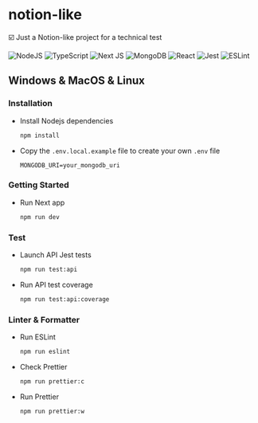 # notion-like

☑️ Just a Notion-like project for a technical test

![NodeJS](https://img.shields.io/badge/node.js-6DA55F?style=for-the-badge&logo=node.js&logoColor=white)
![TypeScript](https://img.shields.io/badge/typescript-%23007ACC.svg?style=for-the-badge&logo=typescript&logoColor=white)
![Next JS](https://img.shields.io/badge/Next-black?style=for-the-badge&logo=next.js&logoColor=white)
![MongoDB](https://img.shields.io/badge/MongoDB-%234ea94b.svg?style=for-the-badge&logo=mongodb&logoColor=white)
![React](https://img.shields.io/badge/react-%2320232a.svg?style=for-the-badge&logo=react&logoColor=%2361DAFB)
![Jest](https://img.shields.io/badge/-jest-%23C21325?style=for-the-badge&logo=jest&logoColor=white)
![ESLint](https://img.shields.io/badge/ESLint-4B3263?style=for-the-badge&logo=eslint&logoColor=white)

[//]: # (![Jest]&#40;https://img.shields.io/badge/-jest-%23C21325?style=for-the-badge&logo=jest&logoColor=white&#41;)

## Windows & MacOS & Linux

### Installation

- Install Nodejs dependencies
  ```bash
  npm install
  ```

- Copy the `.env.local.example` file to create your own `.env` file
    ```dotenv
    MONGODB_URI=your_mongodb_uri
    ```

### Getting Started

- Run Next app
  ```bash
  npm run dev
  ```

### Test

- Launch API Jest tests
  ```bash
  npm run test:api
  ```
- Run API test coverage
  ```bash
  npm run test:api:coverage
  ```

### Linter & Formatter

- Run ESLint
  ```bash
  npm run eslint
  ```

- Check Prettier
  ```bash
  npm run prettier:c
  ```

- Run Prettier
  ```bash
  npm run prettier:w
  ```
